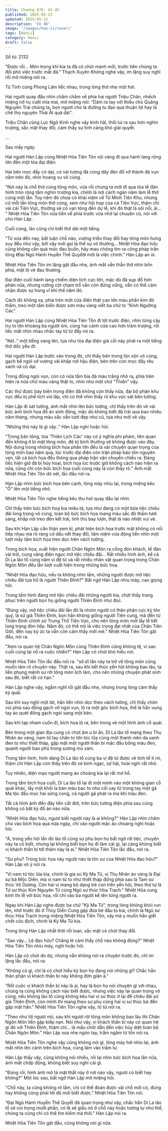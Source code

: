 ```yaml
---
title: Chương 676: Vô đề
published: 2025-05-22
updated: 2025-05-22
description: 'Vô đề'
image: '/images/han-li/cover/'
tags: [HanLi]
category: HanLi
draft: false
---
```


Số từ: 2132 












"Được rồi... Món trọng khí kia ta đã có chút manh mối, trước tiên chúng ta đối phó việc trước mắt đã." Thạch Xuyên Không nghe vậy, im lặng suy nghĩ rồi mở miệng nói ra.

Tử Tinh cùng Phong Lâm liếc nhau, trong lòng thở nhẹ một hơi.

Hai người quay đầu nhìn chằm chằm về phía hai người Triệu Chân, nhếch miệng nở nụ cười mỉa mai, mở miệng nói: “Dám ra tay với thiếu chủ Quảng Nguyên Trai chúng ta, bọn ngươi cho là đường tu đạo quá thuận lợi hay là chê thọ nguyên Thái Ất quá dài".

Triệu Chân cùng Lục Ngô Kinh nghe vậy kinh hãi, thối lui ra sau hơn nghìn trượng, sắc mặt thay đổi, cảm thấy sự tình càng khó giải quyết.

...

Sau mấy ngày.

Hai người Hàn Lập cùng Nhiệt Hỏa Tiên Tôn vội vàng đi qua hành lang rộng lớn đến một tòa đại điện.

Hai bên mọc đầy cỏ dại, có vài tượng đá cùng dãy đèn đổ vỡ thành đá vụn nằm trên đó, nhìn hoang vu vô cùng.

"Nơi này là chỗ thờ cúng tông môn, vừa rồi chúng ta mới đi qua tòa tế đàn hình tròn rộng tầm nghìn trượng kia, chính là nơi cách ngàn năm làm lễ thờ cúng một lần. Tuy năm đó chưa có khái niệm về Tứ Minh Tiên Khu, nhưng cứ mỗi lần tông môn thờ cúng, xem như hội họp của cả Tiên Vực, thậm chí vài cái Tiên Vực, thường sẽ có vạn tông đến dự lễ, khi đó thật là sôi nổi, ài... " Nhiệt Hỏa Tiên Tôn vừa tiến về phía trước vừa nhớ lại chuyện cũ, nói với cho Hàn Lập.

Cuối cùng, lão cũng chỉ biết thở dài một tiếng.

"Từ xưa đến nay, bất luận chỗ nào, vương triều thay đổi hay tông môn hưng suy đều như vậy, bởi vậy mới gọi là thế sự vô thường... Nhiệt Hỏa đạo hữu cũng không cần quá mức đau buồn, hãy mau chóng tìm ra công pháp trấn tông 《Đại Ngũ Hành Huyễn Thế Quyết》 mới là việc chính." Hàn Lập an ủi.

Nhiệt Hỏa Tiên Tôn im lặng gật đầu nhẹ, ánh mắt vẫn thẫn thờ nhìn bốn phía, mặt lộ vẻ đau thương.

Đại điện cuối hành lang chiếm diện tích cực lớn, mặc dù đã sụp đổ hơn phân nữa, nhưng rường cột chạm trổ vẫn còn đứng vững, vẫn có thể cảm nhận được sự hùng vĩ khí thế năm đó.

Cách đó không xa, phía trên một cửa điện thật cao lớn màu phấn kim đỏ thắm, treo một tấm biển được sơn màu vàng viết ba chữ to "Kính Ngưỡng Các".

Hai người Hàn Lập cùng Nhiệt Hỏa Tiên Tôn đi tới trước điện, nhìn từng cây trụ to lớn khoảng ba người ôm, cùng hai cánh cửa cao hơn trăm trượng, rồi liếc mắt nhìn nhau nhấc tay từ từ đẩy nó ra.

"Két.." một tiếng vang lên, tựa như tòa đại điện già cỗi này phát ra một tiếng thở dốc yếu ớt.

Hai người Hàn Lập bước vào trong đó, chỉ thấy bên trong lộn xộn vô cùng, gạch bể ngói vỡ vương vãi khắp nơi hậu điện, bên trên còn mọc đầy rêu xanh và cỏ dại.

Trong đống ngói vụn, còn có nửa tấm bia đá màu trắng nhô ra, phía trên hiện ra nửa chữ màu vàng thật to, nhìn như một chữ "Thiên" vậy.

Các thứ được bày biện trong điện đã không còn thấy nữa, đại bộ phận khu vực đều bị phế tích vùi lấp, chỉ có thể nhìn thấy rõ khu vực sát bên tường.

Hàn Lập đi sát tường, ánh mắt nhìn lên bức tường, chỉ thấy trên đó vẽ vài bức ảnh bích họa đồ án sinh động, mặc dù không biết đã trải qua bao nhiêu năm tháng, nhưng màu sắc vẫn tươi đẹp như cũ, tựa như mới vẽ vậy.

"Những thứ này là gì vậy.." Hàn Lập nghi hoặc hỏi.

"Trong bản tông, tòa 'Thiên Lịch Các' này có ý nghĩa phi phàm, liên quan đến không ít bí mật tông môn, đệ tử bình thường sẽ không được vào đây. Nội dung trong những bích họa phần lớn đều là vài chuyện quan trọng của tông môn bao năm qua, lúc trước đại điện còn trận pháp bảo tồn nguyên vẹn, tất cả bích họa đều thông qua pháp trận vận chuyển chiếu ra. Đáng tiếc hiện giờ đã bị hủy hoại, bích họa lúc trước giờ không cách nào hiện ra nữa, cũng chỉ còn bức bích họa cuối cùng này là còn thấy rõ." Ánh mắt Nhiệt Hỏa Tiên Tôn dò xét, lắc đầu nói ra.

Hàn Lập nhìn bức bích họa bên cạnh, lông mày nhíu lại, trong miệng kêu "Ồ" lên một tiếng nhỏ.

Nhiệt Hỏa Tiên Tôn nghe tiếng kêu thu hút quay đầu lại nhìn.

Chỉ thấy trên bức bích hoạ kia miêu tả, tựa như đang có một bữa tiệc chiêu đãi long trọng vô cùng, toàn bộ bức bích họa mang màu sắc đỏ thắm tươi sáng, khắp nơi treo đèn kết trái, linh thú bay lượn, thật là náo nhiệt vui vẻ.

Sau khi Hàn Lập cẩn thận xem kĩ, phát hiện bích họa trước mặt không có nối tiếp nhau mà rõ ràng có dấu vết thay đổi, tâm niệm vừa động liền nhìn một lượt mấy tấm bích họa treo dọc trên vách tường.

Trong bích họa, xuất hiện người Chân Ngôn Môn ra cổng đón khách, tế đàn vái trời, cung vàng điện ngọc mở tiệc chiêu đãi... Rất nhiều hình ảnh, kể cả Di La lão tổ cùng năm vị đệ tử và rất nhiều nhân vật quan trọng trong Chân Ngôn Môn đều lần lượt xuất hiện trong những bức hoạ.

"Nhiệt Hỏa đạo hữu, nếu ta không nhìn lầm, những người được mở tiệc chiêu đãi tựa hồ là người Thiên Đình?" Bất ngờ Hàn Lập nhíu mày, cao giọng hỏi.

Trong tấm hình đang mở tiệc chiêu đãi những người kia, chợt thấy trang phục trên người bọn họ giống người Thiên Đình như đúc.

"Đúng vậy, mở tiệc chiêu đãi lần đó là nhóm người có thân phận cực kỳ tôn quý, là sứ giả Thiên Đình, bọn hắn không giống người Tiên cung, mà đến từ Thiên Đình chính sứ Trung Thổ Tiên Vực, cho nên tông môn mới lấy lễ tiết long trọng đón tiếp. Năm đó, có thể nói là việc trọng đại nhất của Chân Tiên Giới, đến nay ký ức ta vẫn còn cảm thấy mới mẻ." Nhiệt Hỏa Tiên Tôn gật đầu, nói ra.

"Xem ra quan hệ Chân Ngôn Môn cùng Thiên Đình cũng không tệ, vì sao cuối cùng lại nổ ra cuộc chiến?" Hàn Lập có chút khó hiểu nói.

Nhiệt Hỏa Tiên Tôn lắc đầu nói ra: "sở dĩ lần này ta trở về tông môn cũng muốn làm rõ chuyện này. Thật ra, sau khi kết thúc yến hội không bao lâu, ta liền phụng mệnh sư rời tông môn lịch lãm, cho nên những chuyện phát sinh sau đó, biết rất có hạn."

Hàn Lập nghe vậy, ngẫm nghĩ rồi gật đầu nhẹ, nhưng trong lòng cảm thấy kỳ quái.

Sau khi suy nghĩ một lát, hắn liền nhìn dọc theo vách tường, chỉ thấy chôn vùi phía sau đống gạch vỡ ngói vụn, lộ ra một góc bích họa, thế là hắn vung tay áo quét đống gạch ngói sang một bên.

Sau khi tạp nham cuốn đi, bích họa lộ ra, bên trong vẻ một hình ảnh cổ quái.

Bên trong một gian địa cung có chút âm u bí ẩn, Di La lão tổ mang theo Thụ Nhân áo vàng, nam tử tay chân to lớn tóc lửa cùng một thanh niên da xanh đen to như thiết tháp, gặp mặt một người thần bí mặc đấu bồng màu đen, quanh người bao phủ trong sương mù xám.

Trong tấm hình, hình dáng Di La lão tổ cùng ba vị đệ tử được vẻ tinh tế tỉ mỉ, thậm chí Hàn Lập còn thấy trên đó vẻ kinh ngạc, sợ hãi, hoài nghi rất nhỏ.

Tuy nhiên, diện mạo người mang áo choàng kia lại rất mơ hồ.

Trong tấm bích họa cuối, Di La lão tổ lại đi một mình vào một không gian cỗ quái khác, lấy một khối la bàn màu bạc to như cối xay từ trong tay một gã Ma tộc đầu mọc hai sừng cong, cả người gã phát ra ma khí màu đen.

Tất cả hình ảnh đến đây liền cắt đứt, trên bức tường điện phía sau cũng không có bất kỳ đồ án nào nữa.

"Nhiệt Hỏa đạo hữu, ngươi biết người này là ai không?" Hàn Lập nhìn chăm chú vào bích họa qua nửa ngày, chỉ vào người mặc áo choàng nghi hoặc hỏi.

"À, trong yến hội lần đó lão tổ cùng sự phụ bọn họ bất ngờ rời tiệc, chuyện này ta có biết, nhưng lại không biết bọn họ đi làm cái gì, lại càng không biết vị khách thần bí tới thăm này là ai." Nhiệt Hỏa Tiên Tôn lắc đầu, nói ra.

"Sư phụ? Trong bức họa này người nào là tôn sư của Nhiệt Hỏa đạo hữu?" Hàn Lập vô ý nói ra.

"Vị nam tử tóc lửa kia, chính là gia sư Kỳ Ma Tử, vị Thụ Nhân áo vàng là Đại sự bá Mộc Diên, mà vị nam tử to như thiết tháp đứng phía sau là Tam sư thúc Võ Dương. Còn hai vị mang bộ dạng trẻ con trên yến hội, theo thứ tự là Tứ sư thúc Kim Nguyên Tử cùng Ngũ sư thúc Hòa Trạch." Nhiệt Hỏa cung kính thi lễ với bức họa, rồi chỉ vào ba người kể tên từng người ra.

Ngay khi Hàn Lập nghe được ba chữ "Kỳ Ma Tử", trong lòng không khỏi run lên, nhớ trước đó ở Thủy Diễn Cung gặp đứa bé đầu to kia, chính là Ngũ sư thúc Hòa Trạch trong miệng Nhiệt Hỏa Tiên Tôn, vậy mà y muốn hắn giết chết cừu địch, chính là Kỳ Ma Tử kia.

Trong lòng Hàn Lập nhất thời rối loạn, sắc mặt có chút thay đổi.

"Sao vậy... Lệ đạo hữu? Chẳng lẽ cảm thấy chỗ nào không đúng?" Nhiệt Hỏa Tiên Tôn nhíu mày, nghi hoặc hỏi.

Hàn Lập có chút do dự, nhưng vẫn không nói ra chuyện trước đó, chỉ im lặng lắc đầu, nói ra:

"Không có gì, chỉ là có chút hiếu kỳ bọn họ đang nói những gì? Chắc hẳn thân phận vị khách thần bí này không đơn giản à."

"Rốt cuộc vị khách thần bí này là ai, hay là bọn họ nói chuyện gì với nhau, chúng ta cũng không cách nào biết được, nhưng việc này lại quan trọng vô cùng, nếu không lão tổ cũng không kêu hai vị sư thúc ở lại để chiêu đãi sứ giả Thiên Đình, còn mình thì mang theo sư phụ cùng hai vị sư thúc bá đến gặp mặt hắn." Nhiệt Hỏa Tiên Tôn nghe vậy, từ từ nói ra.

"Theo như lời ngươi nói, sau khi ngươi rời tông môn không bao lâu thì Chân Ngôn Môn liền gặp kiếp nạn. Nói như vậy, vị khách thần bí này có quan hệ gì đó với Thiên Đình, thậm chí... là mấu chốt dẫn đến việc hủy diệt toàn bộ Chân Ngôn Môn." Hàn Lập xoa nhẹ ngón tay, trầm ngâm từ tốn nói ra.

Nhiệt Hỏa Tiên Tôn nghe vậy cũng không nói gì, lông mày hơi nhíu lại, ánh mắt nhìn lên cảnh trên bích họa, cũng lâm vào trầm tư.

Hàn Lập thấy vậy, cũng không nói nhiều, rồi lại nhìn bức bích họa lần nữa, ánh mắt chớp động, không biết suy nghĩ cái gì.

"Đúng rồi, hình ảnh mô tả mật thất này ở nơi nào vậy, ngươi có biết hay không?" Một lúc sau, bất ngờ Hàn Lập mở miệng hỏi.

"Chỗ này, ta cũng không rõ lắm, chỉ có thể đoán được vài chỗ mới có, đúng hay không cũng phải tới đó mới biết được." Nhiệt Hỏa Tiên Tôn nói.

“Đại Ngũ Hành Huyễn Thế Quyết đã quan trọng như vậy, chắc hẳn Di La lão tổ sẽ coi trọng mười phần, có lẽ sẽ giấu nó ở chỗ này hoặc tương tự như thế, chúng ta cũng chỉ có thế tìm kiếm mà thôi." Hàn Lập nói ra.

Nhiệt Hỏa Tiên Tôn gật đầu, cũng không nói gì nữa.
